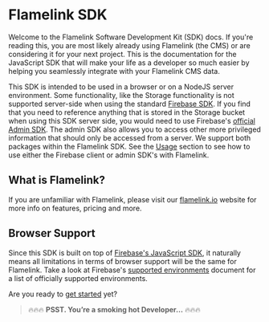 # Flamelink SDK

Welcome to the Flamelink Software Development Kit (SDK) docs. If you're reading this, you are most likely already using Flamelink (the CMS) or are considering it for your next project. This is the documentation for the JavaScript SDK that will make your life as a developer so much easier by helping you seamlessly integrate with your Flamelink CMS data.

This SDK is intended to be used in a browser or on a NodeJS server environment. Some functionality, like the Storage functionality is not supported server-side when using the standard [Firebase SDK](https://www.npmjs.com/package/firebase). If you find that you need to reference anything that is stored in the Storage bucket when using this SDK server side, you would need to use Firebase's [official Admin SDK](https://firebase.google.com/docs/admin/setup). The admin SDK also allows you to access other more privileged information that should only be accessed from a server. We support both packages within the Flamelink SDK. See the [Usage](/getting-started?id=creating-your-flamelink-app-instance) section to see how to use either the Firebase client or admin SDK's with Flamelink.

## What is Flamelink?

If you are unfamiliar with Flamelink, please visit our [flamelink.io](https://www.flamelink.io/) website for more info on features, pricing and more.

## Browser Support

Since this SDK is built on top of [Firebase's JavaScript SDK](https://firebase.google.com/docs/web/setup), it naturally means all limitations in terms of browser support will be the same for Flamelink. Take a look at Firebase's [supported environments](https://github.com/firebase/firebase-js-sdk/blob/HEAD/ENVIRONMENTS.md) document for a list of officially supported environments.

Are you ready to [get started](/getting-started) yet?

> 🔥🔥🔥 **PSST. You’re a smoking hot Developer…** 🔥🔥🔥
